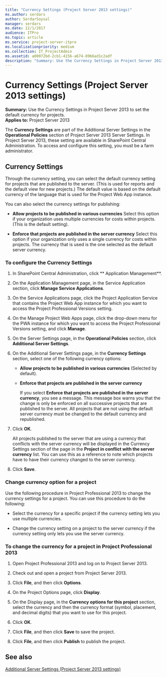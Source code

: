 ```yaml
---
title: "Currency Settings (Project Server 2013 settings)"
ms.author: serdars
author: SerdarSoysal
manager: serdars
ms.date: 12/1/2017
audience: ITPro
ms.topic: article
ms.service: project-server-itpro
ms.localizationpriority: medium
ms.collection: IT_ProjectAdmin
ms.assetid: a00072bd-2cb1-4156-a674-8966ad1c2adf
description: "Summary: Use the Currency Settings in Project Server 2013 to set the default currency for projects."
---
```


# Currency Settings (Project Server 2013 settings)
 
 **Summary:** Use the Currency Settings in Project Server 2013 to set the default currency for projects.<br/>
**Applies to:** Project Server 2013
  
  
The **Currency Settings** are part of the Additional Server Settings in the **Operational Policies** section of Project Server 2013 Server Settings. In Project Server 2013, these setting are available in SharePoint Central Administration. To access and configure this setting, you must be a farm administrator.
  
## Currency Settings

Through the currency setting, you can select the default currency setting for projects that are published to the server. (This is used for reports and the default view for new projects.) The default value is based on the default currency of the language that is used for the Project Web App instance. 
  
You can also select the currency settings for publishing:
  
- **Allow projects to be published in various currencies** Select this option if your organization uses multiple currencies for costs within projects. (This is the default setting).
    
- **Enforce that projects are published in the server currency** Select this option if your organization only uses a single currency for costs within projects. The currency that is used is the one selected as the default server currency.
    
### To configure the Currency Settings

1. In SharePoint Central Administration, click ** Application Management**.
    
2. On the Application Management page, in the Service Application section, click **Manage Service Applications**.
    
3. On the Service Applications page, click the Project Application Service that contains the Project Web App instance for which you want to access the Project Professional Versions setting.
    
4. On the Manage Project Web Apps page, click the drop-down menu for the PWA instance for which you want to access the Project Professional Versions setting, and click **Manage**.
    
5. On the Server Settings page, in the **Operational Policies** section, click **Additional Server Settings**.
    
6. On the Additional Server Settings page, in the **Currency Settings** section, select one of the following currency options:
    
   - **Allow projects to be published in various currencies** (Selected by default).
    
   - **Enforce that projects are published in the server currency**
    
     If you select **Enforce that projects are published in the server currency**, you see a message. This message box warns you that the change is only be enforced on all successive projects that are published to the server. All projects that are not using the default server currency must be changed to the default currency and republished. 
    
7. Click **OK**.
    
    All projects published to the server that are using a currency that conflicts with the server currency will be displayed in the Currency Settings section of the page in the **Project in conflict with the server currency** list. You can use this as a reference to note which projects have to have their currency changed to the server currency.
    
8. Click **Save**.
    
### Change currency option for a project

Use the following procedure in Project Professional 2013 to change the currency settings for a project. You can use this procedure to do the following:
  
- Select the currency for a specific project if the currency setting lets you use multiple currencies.
    
- Change the currency setting on a project to the server currency if the currency setting only lets you use the server currency.
    
### To change the currency for a project in Project Professional 2013

1. Open Project Professional 2013 and log on to Project Server 2013.
    
2. Check out and open a project from Project Server 2013.
    
3. Click **File**, and then click **Options**.
    
4. On the Project Options page, click **Display**.
    
5. On the Display page, in the **Currency options for this project** section, select the currency and then the currency format (symbol, placement, and decimal digits) that you want to use for this project.
    
6. Click **OK**.
    
7. Click **File**, and then click **Save** to save the project.
    
8. Click **File**, and then click **Publish** to publish the project.
    
## See also

[Additional Server Settings (Project Server 2013 settings)](additional-server-settings-project-server-2013-settings.md)

